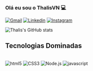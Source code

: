 ### Olá eu sou o ThalisVN 💻

[![Gmail](https://img.shields.io/badge/Gmail-D14836?style=for-the-badge&logo=gmail&logoColor=white)]()
[![Linkedin](https://img.shields.io/badge/LinkedIn-0077B5?style=for-the-badge&logo=linkedin&logoColor=white)]()
[![Instagram](https://img.shields.io/badge/Instagram-E4405F?style=for-the-badge&logo=instagram&logoColor=white)]()


![Thalis's GitHub stats](https://github-readme-stats.vercel.app/api?username=ThalisVN&show_icons=true&theme=dark)


## Tecnologias Dominadas

<div style="display: inline_block"><br/>
<img align=center alt='html5'src='https://img.shields.io/badge/HTML5-E34F26?style=for-the-badge&logo=html5&logoColor=white'> 
<img align=center alt='CSS3'src='https://img.shields.io/badge/CSS3-1572B6?style=for-the-badge&logo=css3&logoColor=white'> 
<img align=center alt='Node.js'src='https://img.shields.io/badge/Node.js-43853D?style=for-the-badge&logo=node.js&logoColor=white'> 
<img align=center alt='javascript'src='https://img.shields.io/badge/JavaScript-F7DF1E?style=for-the-badge&logo=javascript&logoColor=black'>
<div>


